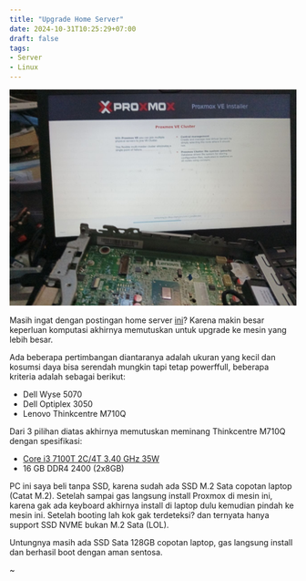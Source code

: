 ```yaml
---
title: "Upgrade Home Server"
date: 2024-10-31T10:25:29+07:00
draft: false
tags:
- Server
- Linux
---
```

![IMG](https://raw.githubusercontent.com/bembenk18/Images/refs/heads/main/Upgrade%20Home%20Server/photo_2024-11-03_20-24-07.jpg)

Masih ingat dengan postingan home server [ini](https://bembenk18.github.io/posts/home-server-armbian/)? Karena makin besar keperluan komputasi akhirnya memutuskan untuk upgrade ke mesin yang lebih besar.

Ada beberapa pertimbangan diantaranya adalah ukuran yang kecil dan kosumsi daya bisa serendah mungkin tapi tetap powerffull, beberapa kriteria adalah sebagai berikut:

- Dell Wyse 5070
- Dell Optiplex 3050
- Lenovo Thinkcentre M710Q

Dari 3 pilihan diatas akhirnya memutuskan meminang Thinkcentre M710Q dengan spesifikasi:

- [Core i3 7100T 2C/4T 3.40 GHz 35W](https://www.intel.co.id/content/www/id/id/products/sku/97485/intel-core-i37100t-processor-3m-cache-3-40-ghz/specifications.html)
- 16 GB DDR4 2400 (2x8GB)

PC ini saya beli tanpa SSD, karena sudah ada SSD M.2 Sata copotan laptop (Catat M.2). Setelah sampai gas langsung install Proxmox di mesin ini, karena gak ada keyboard akhirnya install di laptop dulu kemudian pindah ke mesin ini. Setelah booting lah kok gak terdeteksi? dan ternyata hanya support SSD NVME bukan M.2 Sata (LOL).

Untungnya masih ada SSD Sata 128GB copotan laptop, gas langsung install dan berhasil boot dengan aman sentosa.

~
